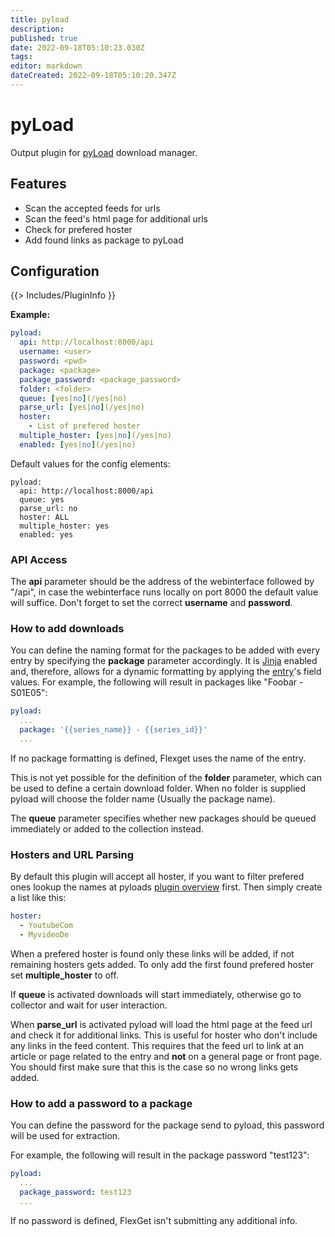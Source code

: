 ```yaml
---
title: pyload
description: 
published: true
date: 2022-09-18T05:10:23.030Z
tags: 
editor: markdown
dateCreated: 2022-09-18T05:10:20.347Z
---
```


# pyLoad

Output plugin for [pyLoad](http://pyload.net/) download manager.


## Features

* Scan the accepted feeds for urls
* Scan the feed's html page for additional urls
* Check for prefered hoster
* Add found links as package to pyLoad

## Configuration

{{> Includes/PluginInfo }}

**Example:**

```yaml
pyload:
  api: http://localhost:8000/api
  username: <user>
  password: <pwd>
  package: <package>
  package_password: <package_password>
  folder: <folder>
  queue: [yes|no](/yes|no)
  parse_url: [yes|no](/yes|no)
  hoster:
    - List of prefered hoster
  multiple_hoster: [yes|no](/yes|no)
  enabled: [yes|no](/yes|no)
```

Default values for the config elements:
```
pyload:
  api: http://localhost:8000/api
  queue: yes
  parse_url: no
  hoster: ALL
  multiple_hoster: yes
  enabled: yes
```


### API Access

The **api** parameter should be the address of the webinterface followed by "/api", in case the webinterface runs locally on port 8000 the default value will suffice.
Don't forget to set the correct **username** and **password**.

### How to add downloads

You can define the naming format for the packages to be added with every entry by specifying the **package** parameter accordingly. It is [Jinja](https://flexget.com/wiki/Jinja) enabled and, therefore, allows for a dynamic formatting by applying the [entry](https://flexget.com/wiki/Entry)'s field values.
For example, the following will result in packages like "Foobar - S01E05":
```yaml
pyload:
  ...
  package: '{{series_name}} - {{series_id}}'
  ...
```

If no package formatting is defined, Flexget uses the name of the entry.

This is not yet possible for the definition of the **folder** parameter, which can be used to define a certain download folder. When no folder is supplied pyload will choose the folder name (Usually the package name).

The **queue** parameter specifies whether new packages should be queued immediately or added to the collection instead.

### Hosters and URL Parsing
By default this plugin will accept all hoster, if you want to filter prefered ones lookup the names at pyloads [plugin overview](https://github.com/pyload/pyload/wiki/Supported-Hoster) first.
Then simply create a list like this:

```yaml
hoster:
  - YoutubeCom
  - MyvideoDe
```

When a prefered hoster is found only these links will be added, if not remaining hosters gets added.
To only add the first found prefered hoster set **multiple_hoster** to off.

If **queue** is activated downloads will start immediately, otherwise go to collector and wait for user interaction.

When **parse_url** is activated pyload will load the html page at the feed url and check it for additional links. This is useful for hoster who don't include any links in the feed content. This requires that the feed url to link at an article or page related to the entry and **not** on a general page or front page. You should first make sure that this is the case so no wrong links gets added.

### How to add a password to a package
You can define the password for the package send to pyload, this password will be used for extraction.

For example, the following will result in the package password "test123":

```yaml
pyload:
  ...
  package_password: test123
  ...
```

If no password is defined, FlexGet isn't submitting any additional info.